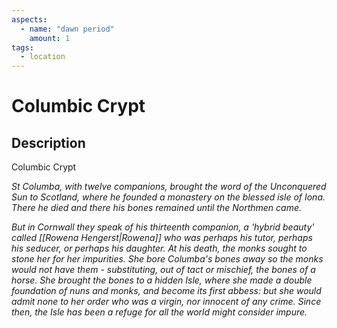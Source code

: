 ```yaml
---
aspects: 
  - name: "dawn period"
    amount: 1
tags:
  - location
---
```


# Columbic Crypt

## Description
Columbic Crypt

<i>St Columba, with twelve companions, brought the word of the Unconquered Sun to Scotland, where he founded a monastery on the blessed isle of Iona. There he died and there his bones remained until the Northmen came.</i>

<i>But in Cornwall they speak of his thirteenth companion, a 'hybrid beauty' called [[Rowena Hengerst|Rowena]] who was perhaps his tutor, perhaps his seducer, or perhaps his daughter. At his death, the monks sought to stone her for her impurities. She bore Columba's bones away so the monks would not have them - substituting, out of tact or mischief, the bones of a horse. She brought the bones to a hidden Isle, where she made a double foundation of nuns and monks, and become its first abbess: but she would admit none to her order who was a virgin, nor innocent of any crime. Since then, the Isle has been a refuge for all the world might consider impure.</i>
